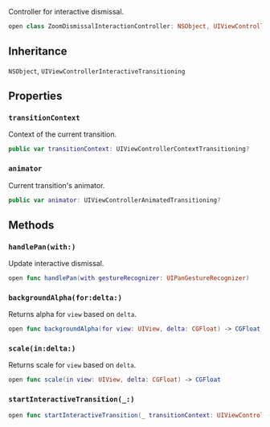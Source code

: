 
Controller for interactive dismissal.

``` swift
open class ZoomDismissalInteractionController: NSObject, UIViewControllerInteractiveTransitioning 
```

## Inheritance

`NSObject`, `UIViewControllerInteractiveTransitioning`

## Properties

### `transitionContext`

Context of the current transition.

``` swift
public var transitionContext: UIViewControllerContextTransitioning?
```

### `animator`

Current transition's animator.

``` swift
public var animator: UIViewControllerAnimatedTransitioning?
```

## Methods

### `handlePan(with:)`

Update interactive dismissal.

``` swift
open func handlePan(with gestureRecognizer: UIPanGestureRecognizer) 
```

### `backgroundAlpha(for:delta:)`

Returns alpha for `view` based on `delta`.

``` swift
open func backgroundAlpha(for view: UIView, delta: CGFloat) -> CGFloat 
```

### `scale(in:delta:)`

Returns scale for `view` based on `delta`.

``` swift
open func scale(in view: UIView, delta: CGFloat) -> CGFloat 
```

### `startInteractiveTransition(_:)`

``` swift
open func startInteractiveTransition(_ transitionContext: UIViewControllerContextTransitioning) 
```
